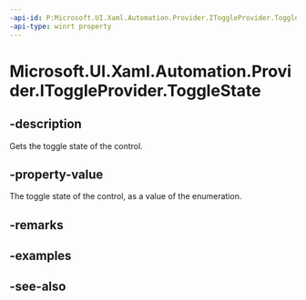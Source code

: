 ```yaml
---
-api-id: P:Microsoft.UI.Xaml.Automation.Provider.IToggleProvider.ToggleState
-api-type: winrt property
---
```


<!-- Property syntax
public Windows.UI.Xaml.Automation.ToggleState ToggleState { get; }
-->

# Microsoft.UI.Xaml.Automation.Provider.IToggleProvider.ToggleState

## -description
Gets the toggle state of the control.

## -property-value
The toggle state of the control, as a value of the enumeration.

## -remarks

## -examples

## -see-also
